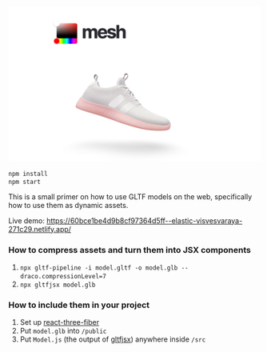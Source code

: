 ![](jumbo.jpg)

    npm install
    npm start
    
This is a small primer on how to use GLTF models on the web, specifically how to use them as dynamic assets.

Live demo: https://60bce1be4d9b8cf97364d5ff--elastic-visvesvaraya-271c29.netlify.app/

### How to compress assets and turn them into JSX components

1. `npx gltf-pipeline -i model.gltf -o model.glb --draco.compressionLevel=7`
1. `npx gltfjsx model.glb`

### How to include them in your project

1. Set up [react-three-fiber](https://github.com/pmndrs/react-three-fiber)
1. Put `model.glb` into `/public`
1. Put `Model.js` (the output of [gltfjsx](https://github.com/pmndrs/react-three-fiber)) anywhere inside `/src`